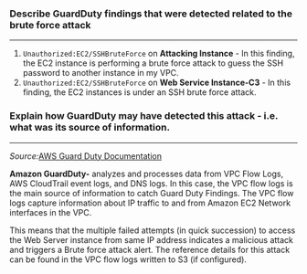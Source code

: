 ### Describe GuardDuty findings that were detected related to the brute force attack
___

1. ``Unauthorized:EC2/SSHBruteForce`` on **Attacking Instance** - In this finding, the EC2 instance is performing a brute force attack to guess the SSH password  to another instance in my VPC.
2. ``Unauthorized:EC2/SSHBruteForce`` on **Web Service Instance-C3** - In this finding, the EC2 instances is under an SSH brute force attack.

### Explain how GuardDuty may have detected this attack - i.e. what was its source of information.
___

*Source:*[AWS Guard Duty Documentation](https://docs.aws.amazon.com/guardduty/latest/ug/guardduty_data-sources.html)

**Amazon GuardDuty-** analyzes and processes data from VPC Flow Logs, AWS CloudTrail event logs, and DNS logs. 
In this case, the VPC flow logs is the main source of information to catch Guard Duty Findings. The VPC flow logs capture information about IP traffic to and from Amazon EC2 Network interfaces in the VPC. 

This means that the multiple failed attempts (in quick succession) to access the Web Server instance from same IP address indicates a malicious attack and triggers a Brute force attack alert. The reference details for this attack can be found in the VPC flow logs written to S3 (if configured).


